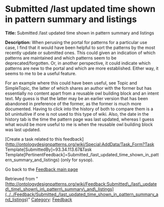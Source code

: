 #  Submitted /last updated time shown in pattern summary and listings


__Title:__ Submitted /last updated time shown in pattern summary and listings


__Description:__ When perusing the portal for patterns for a particular use case, I find that it would have been helpful to sort the patterns by the most recently update or submitted ones. This could given an indication of which patterns are maintained and which patterns seem to be deprecated/forgotten. Or, in another perspective, it could indicate which patterns are new to the portal and which are more established. Either way, it seems to me to be a useful feature. 


For an example where this could have been useful, see Topic and SimpleTopic, the latter of which shares an author with the former but has essentially no content apart from a reusable owl building block and an intent text. My guess is that the latter may be an earlier version that has been abandoned in preference of the former, as the former is much more documented. Having to click into the history of both to compare them is a bit unintuitive if one is not used to this type of wiki. Also, the date in the history tab is the time the pattern page was last updated, whereas I guess what would be more useful to me is when the reusable owl building block was last updated. 


  




[Create a task related to this feedback](http://ontologydesignpatterns.org/wiki/Special:AddData/Task_Form?Task Template[SubmittedBy]=93.34.113.67&Task Template[PertinentFeedback]=Submitted_/last_updated_time_shown_in_pattern_summary_and_listings) (only for sysop).


  



Go back to the  [Feedback main page](../../Feedback/Main "Feedback:Main")





Retrieved from "[http://ontologydesignpatterns.org/wiki/Feedback:Submitted\_/last\_updated\_time\_shown\_in\_pattern\_summary\_and\_listings](../../Feedback/Submitted_/last_updated_time_shown_in_pattern_summary_and_listings)"
 [Category](http://ontologydesignpatterns.org/wiki/Special:Categories "Special:Categories"): [Feedback](../../Category/Feedback "Category:Feedback")